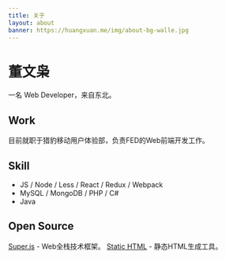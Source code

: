 ```yaml
---
title: 关于
layout: about
banner: https://huangxuan.me/img/about-bg-walle.jpg
---
```


# 董文枭

一名 Web Developer，来自东北。

## Work

目前就职于猎豹移动用户体验部，负责FED的Web前端开发工作。

## Skill

- JS / Node / Less / React / Redux / Webpack
- MySQL / MongoDB / PHP / C#
- Java


## Open Source

[Super.js](https://super.js.org)  - Web全栈技术框架。
[Static HTML](https://github.com/dongwenxiao/static-html) - 静态HTML生成工具。

